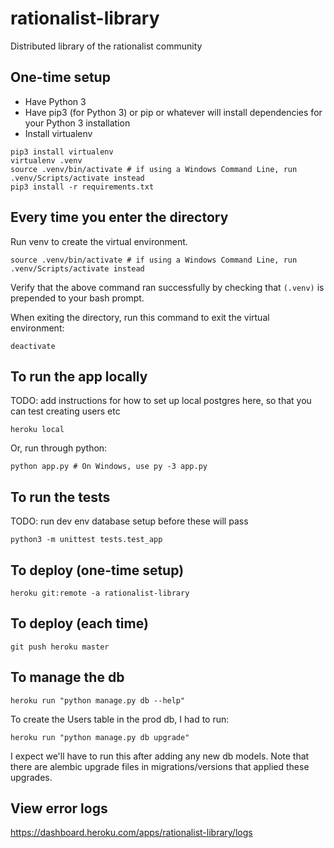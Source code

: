 rationalist-library
===

Distributed library of the rationalist community

One-time setup
---

- Have Python 3
- Have pip3 (for Python 3) or pip or whatever will install dependencies for your Python 3 installation
- Install virtualenv

```
pip3 install virtualenv
virtualenv .venv
source .venv/bin/activate # if using a Windows Command Line, run .venv/Scripts/activate instead
pip3 install -r requirements.txt
```

Every time you enter the directory
---

Run venv to create the virtual environment.

```
source .venv/bin/activate # if using a Windows Command Line, run .venv/Scripts/activate instead
```

Verify that the above command ran successfully by checking that `(.venv)` is prepended to your bash prompt.

When exiting the directory, run this command to exit the virtual environment:

```
deactivate
```

To run the app locally
---
TODO: add instructions for how to set up local postgres here, so that you can test creating users etc

```
heroku local
```


Or, run through python:

```
python app.py # On Windows, use py -3 app.py
```

To run the tests
---
TODO: run dev env database setup before these will pass

```
python3 -m unittest tests.test_app
```

To deploy (one-time setup)
---

```
heroku git:remote -a rationalist-library
```

To deploy (each time)
---

```
git push heroku master
```


To manage the db
---
```
heroku run "python manage.py db --help"
```

To create the Users table in the prod db, I had to run:
```
heroku run "python manage.py db upgrade"
```

I expect we'll have to run this after adding any new db models. Note that there
are alembic upgrade files in migrations/versions that applied these upgrades.


View error logs
---
https://dashboard.heroku.com/apps/rationalist-library/logs
